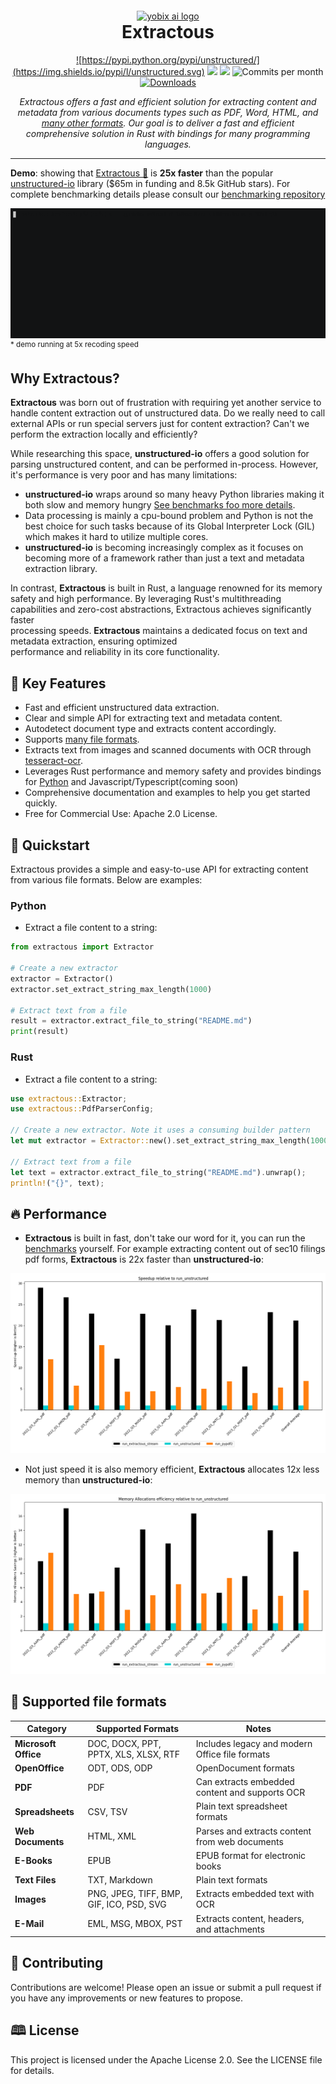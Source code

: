 
<div align="center" style="margin-top: 20px">
    <a href="https://yobix.ai">
    <img height="28px" alt="yobix ai logo" src="https://framerusercontent.com/images/zaqayjWBWNoQmV9MIwSEKf0HBo.png?scale-down-to=512">
    </a>
<h1 style="margin-top: 0; padding-top: 0">Extractous</h1>
</div>

<div align="center">

<a href="https://github.com/yobix-ai/extractous/blob/main/LICENSE">![https://pypi.python.org/pypi/unstructured/](https://img.shields.io/pypi/l/unstructured.svg)</a>
[![](https://img.shields.io/crates/v/extractous)](https://crates.io/crates/extractous)
[![](https://img.shields.io/pypi/v/extractous)](https://pypi.org/project/extractous/)
<img src="https://img.shields.io/github/commit-activity/m/yobix-ai/extractous" alt="Commits per month">
[![Downloads](https://static.pepy.tech/badge/extractous/month)](https://pepy.tech/project/extractous)

</div>

<div align="center">

_Extractous offers a fast and efficient solution for extracting content and metadata from various documents types such as PDF, Word, HTML, and [many other formats](#supported-file-formats).
Our goal is to deliver a fast and efficient comprehensive solution in Rust with bindings for many programming 
languages._

</div>

---

**Demo**: showing that [Extractous 🚀](https://github.com/yobix-ai/extractous) is **25x faster** than the popular
[unstructured-io](https://github.com/Unstructured-IO/unstructured) library ($65m in funding and 8.5k GitHub stars). 
For complete benchmarking details please consult our [benchmarking repository](https://github.com/yobix-ai/extractous-benchmarks)

![unstructured_vs_extractous](https://github.com/yobix-ai/extractous-benchmarks/raw/main/docs/extractous_vs_unstructured.gif)
<sup>* demo running at 5x recoding speed</sup>

## Why Extractous?

**Extractous** was born out of frustration with requiring yet another service to handle content extraction out of 
unstructured data. Do we really need to call external APIs or run special servers just for content extraction? Can't 
we perform the extraction locally and efficiently?

While researching this space, **unstructured-io** offers a good solution for parsing unstructured content, and can be 
performed in-process. However, it's performance is very poor and has many limitations:
* **unstructured-io** wraps around so many heavy Python libraries making it both slow and memory hungry [See benchmarks foo more details](https://github.com/yobix-ai/extractous-benchmarks).
* Data processing is mainly a cpu-bound problem and Python is not the best choice for such tasks
  because of its Global Interpreter Lock (GIL) which makes it hard to utilize multiple cores.
* **unstructured-io** is becoming increasingly complex as it focuses on becoming more of a framework rather than 
  just a text and metadata extraction library.

In contrast, **Extractous** is built in Rust, a language renowned for its memory safety and high performance. By 
leveraging Rust's multithreading capabilities and zero-cost abstractions, Extractous achieves significantly faster  
processing speeds. **Extractous** maintains a dedicated focus on text and metadata extraction, ensuring optimized  
performance and reliability in its core functionality.

## 🌳 Key Features
* Fast and efficient unstructured data extraction.
* Clear and simple API for extracting text and metadata content.
* Autodetect document type and extracts content accordingly.
* Supports [many file formats](#supported-file-formats).
* Extracts text from images and scanned documents with OCR through [tesseract-ocr](https://github.com/tesseract-ocr/tesseract).
* Leverages Rust performance and memory safety and provides bindings for [Python](https://pypi.org/project/extractous/) 
  and Javascript/Typescript(coming soon)
* Comprehensive documentation and examples to help you get started quickly.
* Free for Commercial Use: Apache 2.0 License.

## 🚀 Quickstart
Extractous provides a simple and easy-to-use API for extracting content from various file formats. Below are examples:

### Python
* Extract a file content to a string:
```python
from extractous import Extractor

# Create a new extractor
extractor = Extractor()
extractor.set_extract_string_max_length(1000)

# Extract text from a file
result = extractor.extract_file_to_string("README.md")
print(result)
```

### Rust
* Extract a file content to a string:
```rust
use extractous::Extractor;
use extractous::PdfParserConfig;

// Create a new extractor. Note it uses a consuming builder pattern
let mut extractor = Extractor::new().set_extract_string_max_length(1000);

// Extract text from a file
let text = extractor.extract_file_to_string("README.md").unwrap();
println!("{}", text);
```

## 🔥 Performance
* **Extractous** is built in fast, don't take our word for it, you can run the [benchmarks](https://github.com/yobix-ai/extractous-benchmarks) yourself. For example extracting content out of sec10 filings 
  pdf forms, **Extractous** is 22x faster than **unstructured-io**:

![extractous_speedup_relative_to_unstructured](https://github.com/yobix-ai/extractous-benchmarks/raw/main/docs/extractous_speedup_relative_to_unstructured.png)

* Not just speed it is also memory efficient, **Extractous** allocates 12x less memory than **unstructured-io**:

![extractous_memory_efficiency_relative_to_unstructured](https://github.com/yobix-ai/extractous-benchmarks/raw/main/docs/extractous_memory_efficiency_relative_to_unstructured.png)



## 📄 Supported file formats

| **Category**        | **Supported Formats**                                   | **Notes**                                      |
|---------------------|---------------------------------------------------------|------------------------------------------------|
| **Microsoft Office**| DOC, DOCX, PPT, PPTX, XLS, XLSX, RTF                    | Includes legacy and modern Office file formats |
| **OpenOffice**      | ODT, ODS, ODP                                           | OpenDocument formats                           |
| **PDF**             | PDF                                                     | Can extracts embedded content and supports OCR |
| **Spreadsheets**    | CSV, TSV                                                | Plain text spreadsheet formats                 |
| **Web Documents**   | HTML, XML                                               | Parses and extracts content from web documents |
| **E-Books**         | EPUB                                                    | EPUB format for electronic books               |
| **Text Files**      | TXT, Markdown                                           | Plain text formats                             |
| **Images**          | PNG, JPEG, TIFF, BMP, GIF, ICO, PSD, SVG                | Extracts embedded text with OCR                |
| **E-Mail**          | EML, MSG, MBOX, PST                                     | Extracts content, headers, and attachments     |

[//]: # (| **Archives**        | ZIP, TAR, GZIP, RAR, 7Z                                 | Extracts content from compressed archives      |)
[//]: # (| **Audio**           | MP3, WAV, OGG, FLAC, AU, MIDI, AIFF, APE                | Extracts metadata such as ID3 tags             |)
[//]: # (| **Video**           | MP4, AVI, MOV, WMV, FLV, MKV, WebM                      | Extracts metadata and basic information        |)
[//]: # (| **CAD Files**       | DXF, DWG                                                | Supports CAD formats for engineering drawings  |)
[//]: # (| **Other**           | ICS &#40;Calendar&#41;, VCF &#40;vCard&#41;                             | Supports calendar and contact file formats     |)
[//]: # (| **Geospatial**      | KML, KMZ, GeoJSON                                       | Extracts geospatial data and metadata          |)
[//]: # (| **Font Files**      | TTF, OTF                                                | Extracts metadata from font files              |)

## 🤝 Contributing
Contributions are welcome! Please open an issue or submit a pull request if you have any improvements or new features to propose.

## 🕮 License
This project is licensed under the Apache License 2.0. See the LICENSE file for details.